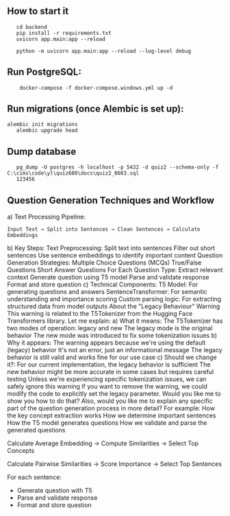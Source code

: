 ## How to start it
```
   cd backend
   pip install -r requirements.txt
   uvicorn app.main:app --reload

   python -m uvicorn app.main:app --reload --log-level debug

```

## Run PostgreSQL:
```
    docker-compose -f docker-compose.windows.yml up -d
```

## Run migrations (once Alembic is set up):
```
alembic init migrations
   alembic upgrade head
```

## Dump database
```
   pg_dump -U postgres -h localhost -p 5432 -d quiz2 --schema-only -f C:\cims\code\yl\quiz680\docs\quiz2_0603.sql
   123456
```


## Question Generation Techniques and Workflow
a) Text Processing Pipeline:
```
Input Text → Split into Sentences → Clean Sentences → Calculate Embeddings
```
b) Key Steps:
Text Preprocessing:
Split text into sentences
Filter out short sentences
Use sentence embeddings to identify important content
Question Generation Strategies:
Multiple Choice Questions (MCQs)
True/False Questions
Short Answer Questions
For Each Question Type:
Extract relevant context
Generate question using T5 model
Parse and validate response
Format and store question
c) Technical Components:
T5 Model: For generating questions and answers
SentenceTransformer: For semantic understanding and importance scoring
Custom parsing logic: For extracting structured data from model outputs
About the "Legacy Behaviour" Warning
This warning is related to the T5Tokenizer from the Hugging Face Transformers library. Let me explain:
a) What it means:
The T5Tokenizer has two modes of operation: legacy and new
The legacy mode is the original behavior
The new mode was introduced to fix some tokenization issues
b) Why it appears:
The warning appears because we're using the default (legacy) behavior
It's not an error, just an informational message
The legacy behavior is still valid and works fine for our use case
c) Should we change it?:
For our current implementation, the legacy behavior is sufficient
The new behavior might be more accurate in some cases but requires careful testing
Unless we're experiencing specific tokenization issues, we can safely ignore this warning
If you want to remove the warning, we could modify the code to explicitly set the legacy parameter. Would you like me to show you how to do that?
Also, would you like me to explain any specific part of the question generation process in more detail? For example:
How the key concept extraction works
How we determine important sentences
How the T5 model generates questions
How we validate and parse the generated questions

Calculate Average Embedding → Compute Similarities → Select Top Concepts

Calculate Pairwise Similarities → Score Importance → Select Top Sentences

For each sentence:
- Generate question with T5
- Parse and validate response
- Format and store question